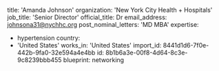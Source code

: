 title: 'Amanda Johnson'
organization: 'New York City Health + Hospitals'
job_title: 'Senior Director'
official_title: Dr
email_address: johnsona31@nychhc.org
post_nominal_letters: 'MD MBA'
expertise:
  - hypertension
country:
  - 'United States'
works_in: 'United States'
import_id: 8441d1d6-7f0e-442b-9fa0-32e594a4e4bb
id: 8b1b6a3e-00f8-4d64-8c3e-9c8239bbb455
blueprint: networking

